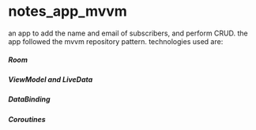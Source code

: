 # notes_app_mvvm
an app to add the name and email of subscribers, and perform CRUD. the app followed the mvvm repository pattern. technologies used are:
   ##### Room
   ##### ViewModel and LiveData
   ##### DataBinding
   ##### Coroutines
